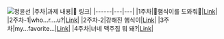 ![정윤선](https://user-images.githubusercontent.com/22493971/160269947-0a3c5ff7-fe3a-4a49-b10f-902a63bc3742.png)
|주차|과제 내용|🔗 링크|
|------|---|---|
|1주차|🍔햄식이를 도와줘🍔|[Link](https://github.com/THE-SOPT-WEB/jungYunSun/pull/2)|
|2주차-1|who...r....u?|[Link](https://github.com/THE-SOPT-WEB/jungYunSun/pull/4)|
|2주차-2|강해진 햄식이|[Link](https://github.com/THE-SOPT-WEB/jungYunSun/pull/5)|
|3주차|my...favorite...|[Link](https://github.com/THE-SOPT-WEB/jungYunSun/pull/6)|
|4주차|너네 맥주집 뭐 돼?|[Link](https://github.com/THE-SOPT-WEB/jungYunSun/pull/7)|

